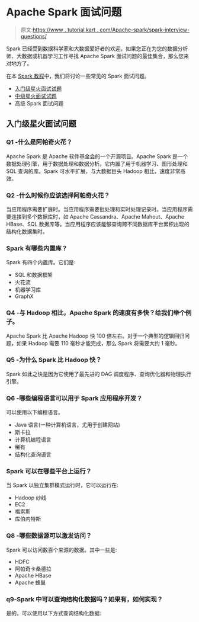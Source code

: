 # Apache Spark 面试问题

> 原文:[https://www . tutorial kart . com/Apache-spark/spark-interview-questions/](https://www.tutorialkart.com/apache-spark/spark-interview-questions/)

Spark 已经受到数据科学家和大数据爱好者的欢迎。如果您正在为您的数据分析师、大数据或机器学习工作寻找 Apache Spark 面试问题的最佳集合，那么您来对地方了。

在本 [Spark 教程](https://www.tutorialkart.com/apache-spark-tutorial/)中，我们将讨论一些常见的 Spark 面试问题。

*   [入门级星火面试试题](#entry-level)
*   [中级星火面试试题](#medium-level)
*   高级 Spark 面试问题

## 入门级星火面试问题

### Q1 -什么是阿帕奇火花？

Apache Spark 是 Apache 软件基金会的一个开源项目。Apache Spark 是一个数据处理引擎，用于数据处理和数据分析。它内置了用于机器学习、图形处理和 SQL 查询的库。Spark 可水平扩展，与大数据巨头 Hadoop 相比，速度非常高效。

### Q2 -什么时候你应该选择阿帕奇火花？

当应用程序需要扩展时。当应用程序需要批处理和实时处理记录时。当应用程序需要连接到多个数据库时，如 Apache Cassandra、Apache Mahout、Apache HBase、SQL 数据库等。当应用程序应该能够查询跨不同数据库平台累积出现的结构化数据集时。

### Spark 有哪些内置库？

Spark 有四个内置库。它们是:

*   SQL 和数据框架
*   火花流
*   机器学习库
*   GraphX

### Q4 -与 Hadoop 相比，Apache Spark 的速度有多快？给我们举个例子。

Apache Spark 比 Apache Hadoop 快 100 倍左右。对于一个典型的逻辑回归问题，如果 Hadoop 需要 110 毫秒才能完成，那么 Spark 将需要大约 1 毫秒。

### Q5 -为什么 Spark 比 Hadoop 快？

Spark 如此之快是因为它使用了最先进的 DAG 调度程序、查询优化器和物理执行引擎。

### Q6 -哪些编程语言可以用于 Spark 应用程序开发？

可以使用以下编程语言。

*   Java 语言(一种计算机语言，尤用于创建网站)
*   斯卡拉
*   计算机编程语言
*   稀有
*   结构化查询语言

### Spark 可以在哪些平台上运行？

当 Spark 以独立集群模式运行时，它可以运行在:

*   Hadoop 纱线
*   EC2
*   梅索斯
*   库伯内特斯

### Q8 -哪些数据源可以激发访问？

Spark 可以访问数百个来源的数据。其中一些是:

*   HDFC
*   阿帕奇卡桑德拉
*   Apache HBase
*   Apache 蜂巢

### q9-Spark 中可以查询结构化数据吗？如果有，如何实现？

是的，可以使用以下方式查询结构化数据:
